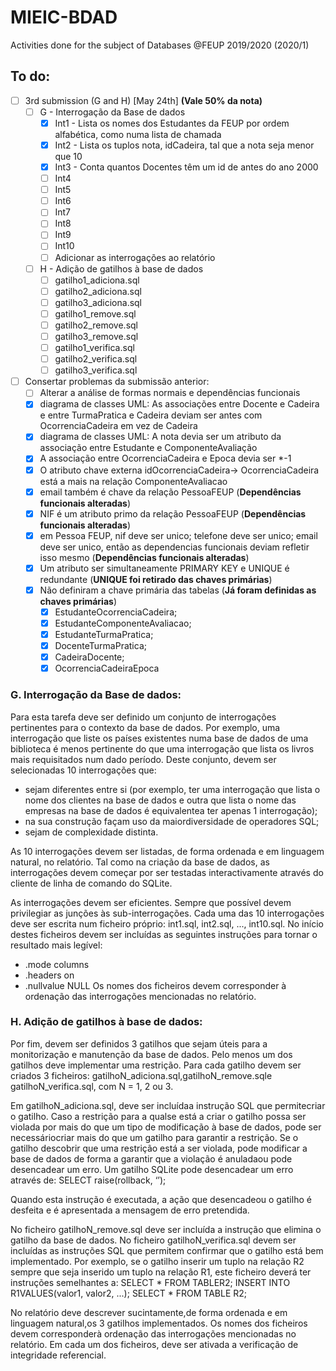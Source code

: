 # MIEIC-BDAD
Activities done for the subject of Databases @FEUP 2019/2020 (2020/1)

## To do:
  - [ ] 3rd submission (G and H) [May 24th] **(Vale 50% da nota)**
    - [ ] G - Interrogação da Base de dados
      - [x] Int1 - Lista os nomes dos Estudantes da FEUP por ordem alfabética, como numa lista de chamada
      - [x] Int2 - Lista os tuplos nota, idCadeira, tal que a nota seja menor que 10
      - [x] Int3 - Conta quantos Docentes têm um id de antes do ano 2000
      - [ ] Int4
      - [ ] Int5
      - [ ] Int6
      - [ ] Int7
      - [ ] Int8
      - [ ] Int9
      - [ ] Int10
      - [ ] Adicionar as interrogações ao relatório
    - [ ] H - Adição de gatilhos à base de dados
      - [ ] gatilho1_adiciona.sql
      - [ ] gatilho2_adiciona.sql
      - [ ] gatilho3_adiciona.sql
      - [ ] gatilho1_remove.sql
      - [ ] gatilho2_remove.sql
      - [ ] gatilho3_remove.sql
      - [ ] gatilho1_verifica.sql 
      - [ ] gatilho2_verifica.sql 
      - [ ] gatilho3_verifica.sql
  - [ ] Consertar problemas da submissão anterior:
    - [ ] Alterar a análise de formas normais e dependências funcionais
    - [x] diagrama de classes UML: As associações entre Docente e Cadeira e entre TurmaPratica e Cadeira deviam ser antes com OcorrenciaCadeira em vez de Cadeira
    - [x] diagrama de classes UML: A nota devia ser um atributo da associação entre Estudante e ComponenteAvaliação
    - [x] A associação entre OcorrenciaCadeira e Epoca devia ser \*-1
    - [x] O atributo chave externa idOcorrenciaCadeira-> OcorrenciaCadeira está a mais na relação ComponenteAvaliacao
    - [x] email também é chave da relação PessoaFEUP (**Dependências funcionais alteradas**)
    - [x] NIF é um atributo primo da relação PessoaFEUP (**Dependências funcionais alteradas**)
    - [x] em Pessoa FEUP, nif deve ser unico; telefone deve ser unico; email deve ser unico, então as dependencias funcionais deviam refletir isso mesmo (**Dependências funcionais alteradas**)
    - [x] Um atributo ser simultaneamente PRIMARY KEY e UNIQUE é redundante (**UNIQUE  foi retirado das chaves primárias**)
    - [x] Não definiram a chave primária das tabelas (**Já foram definidas as chaves primárias**)
      - [x] EstudanteOcorrenciaCadeira;
      - [x] EstudanteComponenteAvaliacao;
      - [x] EstudanteTurmaPratica;
      - [x] DocenteTurmaPratica;
      - [x] CadeiraDocente;
      - [x] OcorrenciaCadeiraEpoca

### G. Interrogação da Base de dados:
Para esta tarefa deve ser definido um conjunto de interrogações pertinentes para o contexto da base de dados. Por exemplo, uma interrogação que liste os países existentes numa base de dados de uma biblioteca é menos pertinente do que uma interrogação que lista os livros mais requisitados num dado período. Deste conjunto, devem ser selecionadas 10 interrogações que:
  - sejam diferentes entre si (por exemplo, ter uma interrogação que lista o nome dos clientes na base de dados e outra que lista o nome das empresas na base de dados é equivalentea ter apenas 1 interrogação);
  - na sua construção façam uso da maiordiversidade de operadores SQL;
  - sejam de complexidade distinta.

As 10 interrogações devem ser listadas, de forma ordenada e em linguagem natural, no relatório. Tal como na criação da base de dados, as interrogações devem começar por ser testadas interactivamente através do cliente de linha de comando do SQLite. 

As interrogações devem ser eficientes. Sempre que possível devem privilegiar as junções às sub-interrogações. Cada uma das 10 interrogações deve ser escrita num ficheiro próprio: int1.sql, int2.sql, ..., int10.sql. No início destes ficheiros devem ser incluídas as seguintes instruções para tornar o resultado mais legível:
  - .mode columns
  - .headers on
  - .nullvalue NULL
Os nomes dos ficheiros devem corresponder à ordenação das interrogações mencionadas no relatório.

### H. Adição de gatilhos à base de dados:
Por fim, devem ser definidos 3 gatilhos que sejam úteis para a monitorização e manutenção da base de dados. Pelo menos um dos gatilhos deve implementar uma restrição. Para cada gatilho devem ser criados 3 ficheiros: gatilhoN_adiciona.sql,gatilhoN_remove.sqle gatilhoN_verifica.sql, com N = 1, 2 ou 3.

Em gatilhoN_adiciona.sql, deve ser incluídaa instrução SQL que permitecriar o gatilho. Caso a restrição para a qualse está a criar o gatilho possa ser violada por mais do que um tipo de modificação à base de dados, pode ser necessáriocriar mais do que um gatilho para garantir a restrição. Se o gatilho descobrir que uma restrição está a ser violada, pode modificar a base de dados de forma a garantir que a violação é anuladaou pode desencadear um erro. Um gatilho SQLite pode desencadear um erro através de:
  SELECT raise(rollback, ‘<mensagem de erro>’);

Quando esta instrução é executada, a ação que desencadeou o gatilho é desfeita e é apresentada a mensagem de erro pretendida.

No ficheiro gatilhoN_remove.sql deve ser incluída a instrução que elimina o gatilho da base de dados. No ficheiro gatilhoN_verifica.sql devem ser incluídas as instruções SQL que permitem confirmar que o gatilho está bem implementado. Por exemplo, se o gatilho inserir um tuplo na relação R2 sempre que seja inserido um tuplo na relação R1, este ficheiro deverá ter instruções semelhantes a:
  SELECT * FROM TABLER2;
  INSERT INTO R1VALUES(valor1, valor2, ...);
  SELECT * FROM TABLE R2;

No relatório deve descrever sucintamente,de forma ordenada e em linguagem natural,os 3 gatilhos implementados.
Os nomes dos ficheiros devem corresponderà ordenação das interrogações mencionadas no relatório. Em cada um dos ficheiros, deve ser ativada a verificação de integridade referencial.
